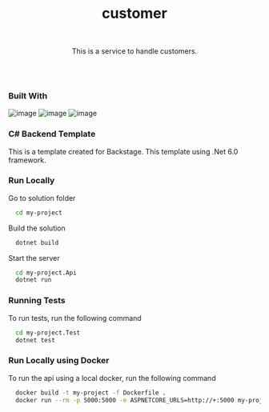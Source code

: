
<a name="readme-top"></a>
<div align="center">
  <br />
  <h1 align="center">customer</h1>
  <p align="center">
  <br />
  
  This is a service to handle customers.

  <br />
  <br />
  </p>
</div>

### Built With

![image](https://img.shields.io/badge/C%23-239120?style=for-the-badge&logo=c-sharp&logoColor=white)
![image](https://img.shields.io/badge/.NET-512BD4?style=for-the-badge&logo=dotnet&logoColor=white)
![image](https://img.shields.io/badge/Swagger-85EA2D?style=for-the-badge&logo=Swagger&logoColor=white)

### C# Backend Template 

This is a template created for Backstage. This template using .Net 6.0 framework.

### Run Locally

Go to solution folder

```bash
  cd my-project
```

Build the solution

```bash
  dotnet build
```

Start the server

```bash
  cd my-project.Api
  dotnet run
```


### Running Tests

To run tests, run the following command

```bash
  cd my-project.Test
  dotnet test
```

### Run Locally using Docker

To run the api using a local docker, run the following command

```bash
  docker build -t my-project -f Dockerfile . 
  docker run --rm -p 5000:5000 -e ASPNETCORE_URLS=http://+:5000 my-project
```